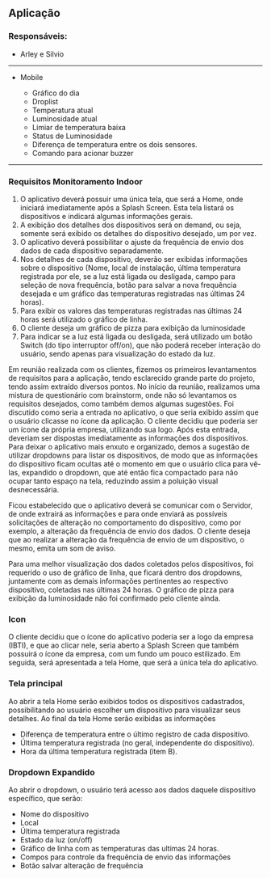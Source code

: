## Aplicação

### Responsáveis:
  * Arley e Silvio
---------------------------------
* Mobile  

  * Gráfico do dia
  * Droplist
  * Temperatura atual
  * Luminosidade atual
  * Limiar de temperatura baixa
  * Status de Luminosidade
  * Diferença de temperatura entre os dois sensores.
  * Comando para acionar buzzer 
---------------------------------------

<h3><b>Requisitos Monitoramento Indoor</b></h3>
<p>
 <ol>
  <li>O aplicativo deverá possuir uma única tela, que será a Home, onde iniciará imediatamente após a Splash Screen. Esta tela listará os dispositivos e indicará algumas informações gerais.</li>
  <li>A exibição dos detalhes dos dispositivos será on demand, ou seja, somente será exibido os detalhes do dispositivo desejado, um por vez.</li>
  <li>O aplicativo deverá possibilitar o ajuste da frequência de envio dos dados de cada dispositivo separadamente.</li>
  <li>Nos detalhes de cada dispositivo, deverão ser exibidas informações sobre o dispositivo (Nome, local de instalação, última temperatura registrada por ele, se a luz está ligada ou desligada, campo para seleção de nova frequência, botão para salvar a nova frequência desejada e um gráfico das temperaturas registradas nas últimas 24 horas).</li>
  <li>Para exibir os valores das temperaturas registradas nas últimas 24 horas será utilizado o gráfico de linha.</li>
  <li>O cliente deseja um gráfico de pizza para exibição da luminosidade</li>
  <li>Para indicar se a luz está ligada ou desligada, será utilizado um botão Switch (do tipo interruptor off/on), que não poderá receber interação do usuário, sendo apenas para visualização do estado da luz.</li>
 </ol>
</p>

<p>
 Em reunião realizada com os clientes, fizemos os primeiros levantamentos de requisitos para a aplicação, tendo esclarecido grande parte do projeto, tendo assim extraído diversos pontos. No início da reunião, realizamos uma mistura de questionário com brainstorm, onde não só levantamos os requisitos desejados, como também demos algumas sugestões. Foi discutido como seria a entrada no aplicativo, o que seria exibido assim que o usuário clicasse no ícone da aplicação. O cliente decidiu que poderia ser um ícone da própria empresa, utilizando sua logo. Após esta entrada, deveriam ser dispostas imediatamente as informações dos dispositivos. Para deixar o aplicativo mais enxuto e organizado, demos a sugestão de utilizar dropdowns para listar os dispositivos, de modo que as informações do dispositivo ficam ocultas até o momento em que o usuário clica para vê-las, expandido o dropdown, que até então fica compactado para não ocupar tanto espaço na tela, reduzindo assim a poluição visual desnecessária.

Ficou estabelecido que o aplicativo deverá se comunicar com o Servidor, de onde extrairá as informações e para onde enviará as possíveis solicitações de alteração no comportamento do dispositivo, como por exemplo, a alteração da frequência de envio dos dados. O cliente deseja que ao realizar a alteração da frequência de envio de um dispositivo, o mesmo, emita um som de aviso.

Para uma melhor visualização dos dados coletados pelos dispositivos, foi requerido o uso de gráfico de linha, que ficará dentro dos dropdowns, juntamente com as demais informações pertinentes ao respectivo dispositivo, coletadas nas últimas 24 horas. O gráfico de pizza para exibição da luminosidade não foi confirmado pelo cliente ainda.
</p>

<h3><b>Icon</b></h3>
<p>O cliente decidiu que o ícone do aplicativo poderia ser a logo da empresa (IBTI), e que ao clicar nele, seria aberto a Splash Screen que também possuirá o ícone da empresa, com um fundo um pouco estilizado. Em seguida, será apresentada a tela Home, que será a única tela do aplicativo.</p>

<h3><b>Tela principal</b></h3>
<p>Ao abrir a tela Home serão exibidos todos os dispositivos cadastrados, possibilitando ao usuário escolher um dispositivo para visualizar seus detalhes. Ao final da tela Home serão exibidas as informações</p>
<ul>
 <li>Diferença de temperatura entre o último registro de cada dispositivo.</li>
 <li>Última temperatura registrada (no geral, independente do dispositivo).</li>
 <li>Hora da última temperatura registrada (item B).</li>
</ul>

<h3><b>Dropdown Expandido</b></h3>
<p>Ao abrir o dropdown, o usuário terá acesso aos dados daquele dispositivo específico, que serão:</p>
<ul>
 <li>Nome do dispositivo</li>
 <li>Local</li>
 <li>Última temperatura registrada</li>
 <li>Estado da luz (on/off)</li>
 <li>Gráfico de linha com as temperaturas das ultimas 24 horas.</li>
 <li>Compos para controle da frequência de envio das informações</li>
 <li>Botão salvar alteração de frequência</li>
</ul>

